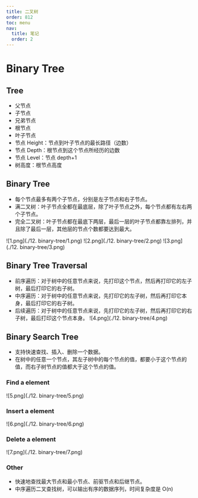 ```yaml
---
title: 二叉树
order: 812
toc: menu
nav:
  title: 笔记
  order: 2
---
```


# Binary Tree

## Tree

- 父节点
- 子节点
- 兄弟节点
- 根节点
- 叶子节点
- 节点 Height：节点到叶子节点的最长路径（边数）
- 节点 Depth：根节点到这个节点所经历的边数
- 节点 Level：节点 depth+1
- 树高度：根节点高度

## Binary Tree

- 每个节点最多有两个子节点，分别是左子节点和右子节点。
- 满二叉树：叶子节点全都在最底层，除了叶子节点之外，每个节点都有左右两个子节点。
- 完全二叉树：叶子节点都在最底下两层，最后一层的叶子节点都靠左排列，并且除了最后一层，其他层的节点个数都要达到最大。

![1.png](./12. binary-tree/1.png)
![2.png](./12. binary-tree/2.png)
![3.png](./12. binary-tree/3.png)

## Binary Tree Traversal

- 前序遍历：对于树中的任意节点来说，先打印这个节点，然后再打印它的左子树，最后打印它的右子树。
- 中序遍历：对于树中的任意节点来说，先打印它的左子树，然后再打印它本身，最后打印它的右子树。
- 后续遍历：对于树中的任意节点来说，先打印它的左子树，然后再打印它的右子树，最后打印这个节点本身。
  ![4.png](./12. binary-tree/4.png)

## Binary Search Tree

- 支持快速查找、插入、删除一个数据。
- 在树中的任意一个节点，其左子树中的每个节点的值，都要小于这个节点的值，而右子树节点的值都大于这个节点的值。

### Find a element

![5.png](./12. binary-tree/5.png)

### Insert a element

![6.png](./12. binary-tree/6.png)

### Delete a element

![7.png](./12. binary-tree/7.png)

### Other

- 快速地查找最大节点和最小节点、前驱节点和后继节点。
- 中序遍历二叉查找树，可以输出有序的数据序列，时间复杂度是 O(n)
